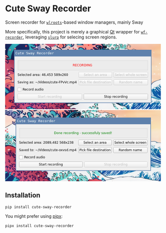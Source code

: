 # Cute Sway Recorder

Screen recorder for [`wlroots`](https://github.com/swaywm/wlroots)-based window managers, mainly Sway

More specifically, this project is merely a graphical [Qt](https://www.qt.io/) wrapper for
[`wf-recorder`](https://github.com/ammen99/wf-recorder), leveraging
[`slurp`](https://github.com/emersion/slurp) for selecing screen regions.

![](screenshot-recording.png)
![](screenshot-done.png)

## Installation
``` shell
pip install cute-sway-recorder
```

You might prefer using [pipx](https://pypa.github.io/pipx/):
``` shell
pipx install cute-sway-recorder
```

